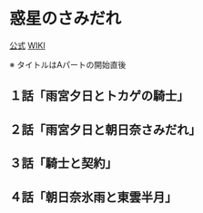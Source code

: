 # 惑星のさみだれ

[公式](https://hoshinosamidare.jp/) 
[WIKI](https://ja.wikipedia.org/wiki/%E6%83%91%E6%98%9F%E3%81%AE%E3%81%95%E3%81%BF%E3%81%A0%E3%82%8C) 

※ タイトルはAパートの開始直後

## １話「雨宮夕日とトカゲの騎士」

## ２話「雨宮夕日と朝日奈さみだれ」

## ３話「騎士と契約」

## ４話「朝日奈氷雨と東雲半月」
